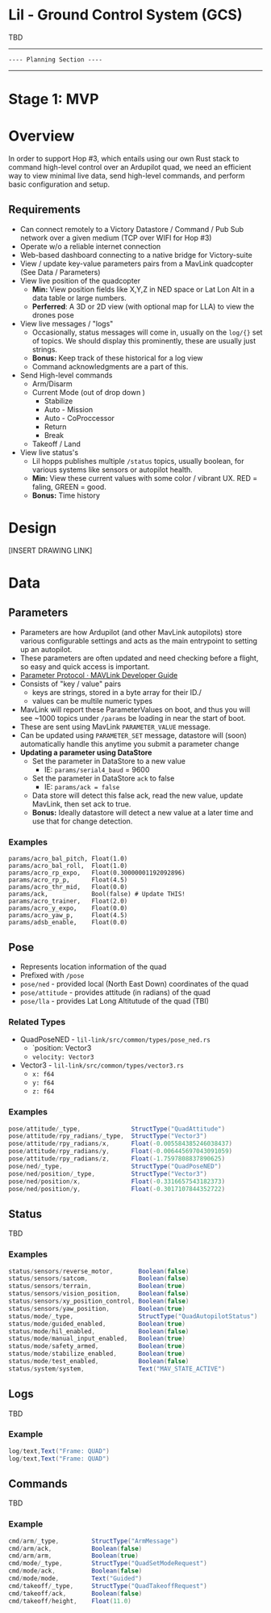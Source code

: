 # Lil - Ground Control System (GCS)
TBD 

----
```
---- Planning Section ----
```
----

# Stage 1: MVP

# Overview
In order to support Hop #3, which entails using our own Rust stack to command high-level control over an Ardupilot quad, we need an efficient way to view minimal live data, send high-level commands, and perform basic configuration and setup. 

## Requirements
 - Can connect remotely to a Victory Datastore / Command / Pub Sub network over a given medium (TCP over WIFI for Hop #3)
 - Operate w/o a reliable internet connection
 - Web-based dashboard connecting to a native bridge for Victory-suite 
 - View / update key-value parameters pairs from a MavLink quadcopter (See Data / Parameters)
 - View live position of the quadcopter 
	 - **Min:** View position fields like X,Y,Z in NED space or Lat Lon Alt in a data table or large numbers.
	 - **Perferred**: A 3D or 2D view (with optional map for LLA) to view the drones pose 
 - View live messages  / "logs"
	 - Occasionally, status messages will come in, usually on the `log/{}` set of topics. We should display this prominently, these are usually just strings.
	 - **Bonus:** Keep track of these historical for a log view
	 - Command acknowledgments are a part of this. 
 - Send High-level commands
	 - Arm/Disarm 
	 - Current Mode (out of drop down )
		 - Stabilize
		 - Auto - Mission
		 - Auto -  CoProccessor
		 - Return
		 - Break
	 - Takeoff / Land
 - View live status's 
	 - Lil hopps publishes multiple `/status` topics, usually boolean, for various systems like sensors or autopilot health.
	 - **Min:** View these current values with some color / vibrant UX. RED = faling, GREEN = good. 
	 - **Bonus:** Time history
# Design
[INSERT DRAWING LINK]
# Data
## Parameters
- Parameters are how Ardupilot (and other MavLink autopilots) store various configurable settings and acts as the main entrypoint to setting up an autopilot.
- These parameters are often updated and need checking before a flight, so easy and quick access is important.
- [Parameter Protocol · MAVLink Developer Guide](https://mavlink.io/en/services/parameter.html)
- Consists of "key / value" pairs 
	- keys are strings, stored in a byte array for their ID./
	- values can be multile numeric types
- MavLink will report these ParameterValues on boot, and thus you will see ~1000 topics under `/params` be loading in near the start of boot.
- These are sent using MavLink `PARAMETER_VALUE` message.
- Can be updated using `PARAMETER_SET` message, datastore will (soon) automatically handle this anytime you submit a parameter change
- **Updating a parameter using DataStore**
	- Set the parameter in DataStore to a new value 
		- IE: `params/serial4_baud` = 9600
	- Set the parameter in DataStore `ack` to false
		- IE: `params/ack = false`
	- Data store will detect this false ack, read the new value, update MavLink, then set ack to true. 
	- **Bonus:** Ideally datastore will detect a new value at a later time and use that for change detection.
### Examples
```csv
params/acro_bal_pitch, Float(1.0)
params/acro_bal_roll,  Float(1.0)
params/acro_rp_expo,   Float(0.30000001192092896)
params/acro_rp_p,      Float(4.5)
params/acro_thr_mid,   Float(0.0)
params/ack,            Bool(false) # Update THIS!
params/acro_trainer,   Float(2.0)
params/acro_y_expo,    Float(0.0)
params/acro_yaw_p,     Float(4.5)
params/adsb_enable,    Float(0.0)
```

## Pose
- Represents location information of the quad
- Prefixed with `/pose`
- `pose/ned` - provided local (North East Down) coordinates of the quad
- `pose/attitude` - provides attitude (in radians) of the quad
- `pose/lla` - provides Lat Long Altitutude of the quad (TBI)
### Related Types
- QuadPoseNED - `lil-link/src/common/types/pose_ned.rs`
	- `position: Vector3
	- `velocity: Vector3`
- Vector3 -  `lil-link/src/common/types/vector3.rs`
	- `x: f64`
	- `y: f64`
	- `z: f64`

### Examples
```cs
pose/attitude/_type,              StructType("QuadAttitude")
pose/attitude/rpy_radians/_type,  StructType("Vector3")
pose/attitude/rpy_radians/x,      Float(-0.005584385246038437)
pose/attitude/rpy_radians/y,      Float(-0.006445697043091059)
pose/attitude/rpy_radians/z,      Float(-1.7597808837890625)
pose/ned/_type,                   StructType("QuadPoseNED")
pose/ned/position/_type,          StructType("Vector3")
pose/ned/position/x,              Float(-0.3316657543182373)
pose/ned/position/y,              Float(-0.3017107844352722)
```
## Status
TBD
### Examples
```cs
status/sensors/reverse_motor,       Boolean(false)
status/sensors/satcom,              Boolean(false)
status/sensors/terrain,             Boolean(true)
status/sensors/vision_position,     Boolean(false)
status/sensors/xy_position_control, Boolean(false)
status/sensors/yaw_position,        Boolean(true)
status/mode/_type,                  StructType("QuadAutopilotStatus")
status/mode/guided_enabled,         Boolean(true)
status/mode/hil_enabled,            Boolean(false)
status/mode/manual_input_enabled,   Boolean(true)
status/mode/safety_armed,           Boolean(true)
status/mode/stabilize_enabled,      Boolean(true)
status/mode/test_enabled,           Boolean(false)
status/system/system,               Text("MAV_STATE_ACTIVE")
```

## Logs
TBD
### Example
```cs
log/text,Text("Frame: QUAD")
log/text,Text("Frame: QUAD")
```


## Commands
TBD
### Example
```cs
cmd/arm/_type,         StructType("ArmMessage")
cmd/arm/ack,           Boolean(false)
cmd/arm/arm,           Boolean(true)
cmd/mode/_type,        StructType("QuadSetModeRequest")
cmd/mode/ack,          Boolean(false)
cmd/mode/mode,         Text("Guided")
cmd/takeoff/_type,     StructType("QuadTakeoffRequest")
cmd/takeoff/ack,       Boolean(false)
cmd/takeoff/height,    Float(11.0)
```